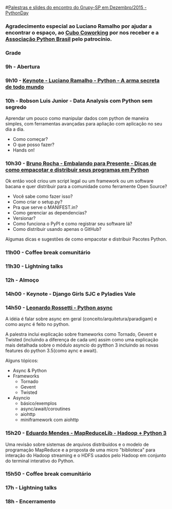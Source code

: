 #[Palestras e slides do encontro do Grupy-SP em Dezembro/2015 - PythonDay](http://www.meetup.com/pt/Grupy-SP/events/227053976/)

### Agradecimento especial ao Luciano Ramalho por ajudar a encontrar o espaço, ao [Cubo Coworking](https://cubo.network/) por nos receber e a [Associação Python Brasil](http://associacao.python.org.br/) pelo patrocínio.

### Grade

### 9h  - Abertura

### 9h10   - [Keynote - Luciano Ramalho - Python - A arma secreta de todo mundo](https://speakerdeck.com/ramalho/python-a-arma-secreta-de-todo-mundo)

### 10h    - Robson Luis Junior - Data Analysis com Python sem segredo 

Aprendar um pouco como manipular dados com python de maneira simples, com ferramentas avançadas para apliação com aplicação no seu dia a dia.
- Como começar?
- O que posso fazer?
- Hands on!

### 10h30 - [Bruno Rocha - Embalando para Presente - Dicas de como empacotar e distribuir seus programas em Python](https://docs.google.com/presentation/d/1oqVRPxkZGOgIhQIJfuK5-bQPfYCfH7D7BI780W6ZFiI/pub?start=false&loop=false&delayms=60000&slide=id.p)

Ok então você criou um script legal ou um framework ou um software bacana e quer distribuir para a comunidade como ferramente Open Source?

- Você sabe como fazer isso?
- Como criar o setup.py?
- Pra que serve o MANIFEST.in? 
- Como gerenciar as dependencias? 
- Versionar?
- Como funciona o PyPI e como registrar seu software lá?
- Como distribuir usando apenas o GitHub?

Algumas dicas e sugestões de como empacotar e distribuir Pacotes Python.

### 11h00 - Coffee break comunitário 

### 11h30 - Lightning talks

### 12h     - Almoço

### 14h00 - Keynote - Django Girls SJC e Pyladies Vale

### 14h50 - [Leonardo Rossetti - Python async](http://pt.slideshare.net/leoro7/python-async)

A idéia é falar sobre async em geral (conceito/arquitetura/paradigam) e como async é feito no python.

A palestra inclui explicação sobre frameworks como Tornado, Gevent e Twisted (incluindo a diferença de cada um) assim como uma explicação mais detalhada sobre o módulo asyncio do pytthon 3 incluindo as novas features do python 3.5(como aync e await).

Alguns tópicos:

- Async & Python
- Frameworks
  - Tornado
  - Gevent
  - Twisted
- Asyncio
  - básico/exemplos
  - async/await/coroutines
  - aiohttp
  - miniframework com aiohttp

### 15h20 - [Eduardo Mendes - MapReduceLib - Hadoop + Python 3](http://pt.slideshare.net/EduardoMendes32/python-3-apache-hadoop)

Uma revisão sobre sistemas de arquivos distribuídos e o modelo de programação MapReduce e a proposta de uma micro "biblioteca" para interação do Hadoop streaming e o HDFS usados pelo Hadoop em conjunto do terminal interativo do Python.

### 15h50  - Coffee break comunitário 

### 17h     - Lightning talks

### 18h     - Encerramento 